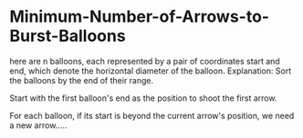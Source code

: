 # Minimum-Number-of-Arrows-to-Burst-Balloons
here are n balloons, each represented by a pair of coordinates start and end, which denote the horizontal diameter of the balloon.
Explanation:
Sort the balloons by the end of their range.

Start with the first balloon's end as the position to shoot the first arrow.

For each balloon, if its start is beyond the current arrow's position, we need a new arrow.....
